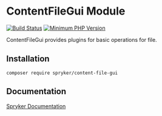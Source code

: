 # ContentFileGui Module
[![Build Status](https://travis-ci.org/spryker/content-file-gui.svg)](https://travis-ci.org/spryker/content-file-gui)
[![Minimum PHP Version](https://img.shields.io/badge/php-%3E%3D%207.3-8892BF.svg)](https://php.net/)

ContentFileGui provides plugins for basic operations for file.

## Installation

```
composer require spryker/content-file-gui
```

## Documentation

[Spryker Documentation](https://academy.spryker.com/developing_with_spryker/module_guide/modules.html)
